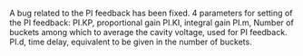 A bug related to the PI feedback has been fixed. 
4 parameters for setting of the PI feedback:
PI.KP, proportional gain
PI.KI, integral gain
PI.m, Number of buckets among which to average the cavity voltage, used for PI feedback.
PI.d, time delay, equivalent to be given in the number of buckets.



